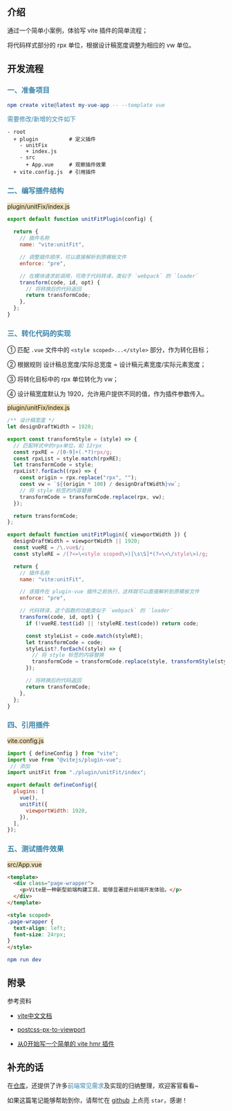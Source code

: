 ## 介绍

通过一个简单小案例，体验写 vite 插件的简单流程；

将代码样式部分的 rpx 单位，根据设计稿宽度调整为相应的 vw 单位。

  

## 开发流程

### <span style="color: #3a84aa">一、准备项目</span>

```elm
npm create vite@latest my-vue-app -- --template vue
```

<span style="color: #3a84aa">需要修改/新增的文件如下</span>

```less
- root
  + plugin          # 定义插件
    - unitFix
      + index.js
    - src
      + App.vue     # 观察插件效果
  + vite.config.js  # 引用插件
```



### <span style="color: #3a84aa">二、编写插件结构</span>

<span style="backGround: #efe0b9">plugin/unitFix/index.js</span>

```javascript
export default function unitFitPlugin(config) {
  
  return {
    // 插件名称
    name: "vite:unitFit",

    // 调整插件顺序，可以直接解析到原模板文件
    enforce: "pre",

    // 在模块请求前调用，可用于代码转译，类似于 `webpack` 的 `loader`
    transform(code, id, opt) {
      // 将转换后的代码返回
      return transformCode;
    },
  };
}
```



### <span style="color: #3a84aa">三、转化代码的实现</span>

① 匹配 `.vue` 文件中的 `<style scoped>...</style>` 部分，作为转化目标；

② 根据规则 设计稿总宽度/实际总宽度 = 设计稿元素宽度/实际元素宽度；

③ 将转化目标中的 rpx 单位转化为 vw；

④ 设计稿宽度默认为 1920，允许用户提供不同的值，作为插件参数传入。

<span style="backGround: #efe0b9">plugin/unitFix/index.js</span>

```javascript
/** 设计稿宽度 */
let designDraftWidth = 1920;

export const transformStyle = (style) => {
  // 匹配样式中的rpx单位，如 12rpx
  const rpxRE = /[0-9]+(.*?)rpx/g;
  const rpxList = style.match(rpxRE);
  let transformCode = style;
  rpxList?.forEach((rpx) => {
    const origin = rpx.replace("rpx", "");
    const vw = `${(origin * 100) / designDraftWidth}vw`;
    // 将 style 标签的内容替换
    transformCode = transformCode.replace(rpx, vw);
  });

  return transformCode;
};

export default function unitFitPlugin({ viewportWidth }) {
  designDraftWidth = viewportWidth || 1920;
  const vueRE = /\.vue$/;
  const styleRE = /(?<=\<style scoped\>)[\s\S]*(?=\<\/style\>)/g;

  return {
    // 插件名称
    name: "vite:unitFit",

    // 该插件在 plugin-vue 插件之前执行，这样就可以直接解析到原模板文件
    enforce: "pre",

    // 代码转译，这个函数的功能类似于 `webpack` 的 `loader`
    transform(code, id, opt) {
      if (!vueRE.test(id) || !styleRE.test(code)) return code;

      const styleList = code.match(styleRE);
      let transformCode = code;
      styleList?.forEach((style) => {
        // 将 style 标签的内容替换
        transformCode = transformCode.replace(style, transformStyle(style));
      });

      // 将转换后的代码返回
      return transformCode;
    },
  };
}
```



### <span style="color: #3a84aa">四、引用插件</span>

<span style="backGround: #efe0b9">vite.config.js</span>

```javascript
import { defineConfig } from "vite";
import vue from "@vitejs/plugin-vue";
 // 添加
import unitFit from "./plugin/unitFit/index";

export default defineConfig({
  plugins: [
    vue(),
    unitFit({
      viewportWidth: 1920,
    }),
  ],
});
```



### <span style="color: #3a84aa">五、测试插件效果</span>

<span style="backGround: #efe0b9">src/App.vue</span>

```html
<template>
  <div class="page-wrapper">
    <p>Vite是一种新型前端构建工具，能够显著提升前端开发体验。</p>
  </div>
</template>

<style scoped>
.page-wrapper {
  text-align: left;
  font-size: 24rpx;
}
</style>
```

```elm
npm run dev
```



## 附录

参考资料

- [vite中文文档](http://www.fenovice.com/doc/vitejs/guide/api-plugin.html#plugin-ordering)

- [postcss-px-to-viewport](https://github.com/evrone/postcss-px-to-viewport/blob/master/README_CN.md)

- [从0开始写一个简单的 vite hmr 插件](https://www.cnblogs.com/mushrain/p/16794508.html)




## 补充的话

在[仓库](https://github.com/SpringLoach/power)，还提供了许多<span style="color: #3a84aa">前端常见需求</span>及实现的归纳整理，欢迎客官看看~

如果这篇笔记能够帮助到你，请帮忙在 [github](https://github.com/SpringLoach/power) 上点亮 `star`，感谢！

